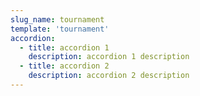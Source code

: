 ```yaml
---
slug_name: tournament
template: 'tournament'
accordion:
  - title: accordion 1
    description: accordion 1 description
  - title: accordion 2
    description: accordion 2 description
---
```

